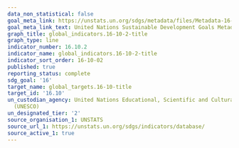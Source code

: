 ```yaml
---
data_non_statistical: false
goal_meta_link: https://unstats.un.org/sdgs/metadata/files/Metadata-16-10-02.pdf
goal_meta_link_text: United Nations Sustainable Development Goals Metadata (pdf 1361kB)
graph_title: global_indicators.16-10-2-title
graph_type: line
indicator_number: 16.10.2
indicator_name: global_indicators.16-10-2-title
indicator_sort_order: 16-10-02
published: true
reporting_status: complete
sdg_goal: '16'
target_name: global_targets.16-10-title
target_id: '16.10'
un_custodian_agency: United Nations Educational, Scientific and Cultural Organization
  (UNESCO)
un_designated_tier: '2'
source_organisation_1: UNSTATS
source_url_1: https://unstats.un.org/sdgs/indicators/database/
source_active_1: true
---
```

